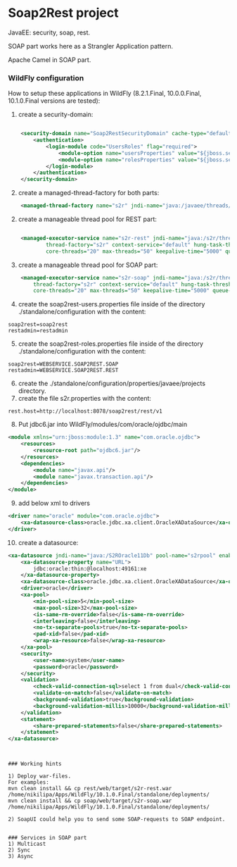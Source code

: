 Soap2Rest project
=================
JavaEE: security, soap, rest.

SOAP part works here as a Strangler Application pattern. 

Apache Camel in SOAP part.

### WildFly configuration
How to setup these applications in WildFly (8.2.1.Final, 10.0.0.Final, 10.1.0.Final versions are tested):

1) create a security-domain:
```xml

    <security-domain name="Soap2RestSecurityDomain" cache-type="default">
        <authentication>
            <login-module code="UsersRoles" flag="required">
                <module-option name="usersProperties" value="${jboss.server.config.dir}/soap2rest-users.properties"/>
                <module-option name="rolesProperties" value="${jboss.server.config.dir}/soap2rest-roles.properties"/>
            </login-module>
        </authentication>
    </security-domain>
```

2) create a managed-thread-factory for both parts:
```xml
    <managed-thread-factory name="s2r" jndi-name="java:/javaee/threads/factories/s2r"/>
```

2) create a manageable thread pool for REST part:
```xml

    <managed-executor-service name="s2r-rest" jndi-name="java:/s2r/threads/executors/rest" 
            thread-factory="s2r" context-service="default" hung-task-threshold="60000" 
            core-threads="20" max-threads="50" keepalive-time="5000" queue-length="65535"/>
```

3) create a manageable thread pool for SOAP part:
```xml
    <managed-executor-service name="s2r-soap" jndi-name="java:/s2r/threads/executors/soap" 
        thread-factory="s2r" context-service="default" hung-task-threshold="60000" 
        core-threads="20" max-threads="50" keepalive-time="5000" queue-length="65535"/>
```

4) create the soap2rest-users.properties file inside of the directory ./standalone/configuration with the content:
```properties
soap2rest=soap2rest
restadmin=restadmin
```

5) create the soap2rest-roles.properties file inside of the directory ./standalone/configuration with the content:
```properties
soap2rest=WEBSERVICE.SOAP2REST.SOAP
restadmin=WEBSERVICE.SOAP2REST.REST
```
6) create the ./standalone/configuration/properties/javaee/projects directory.
7) create the file s2r.properties with the content:
```properties
rest.host=http://localhost:8078/soap2rest/rest/v1
```
8) Put jdbc6.jar into WildFly/modules/com/oracle/ojdbc/main
```xml
<module xmlns="urn:jboss:module:1.3" name="com.oracle.ojdbc">
    <resources>
        <resource-root path="ojdbc6.jar"/>
    </resources>
    <dependencies>
        <module name="javax.api"/>
        <module name="javax.transaction.api"/>
    </dependencies>
</module>
```

9) add below xml to drivers
```xml
<driver name="oracle" module="com.oracle.ojdbc">
    <xa-datasource-class>oracle.jdbc.xa.client.OracleXADataSource</xa-datasource-class>
</driver>
```

10) create a datasource:
```xml
<xa-datasource jndi-name="java:/S2ROracle11Db" pool-name="s2rpool" enabled="true" use-ccm="false">
    <xa-datasource-property name="URL">
        jdbc:oracle:thin:@localhost:49161:xe
    </xa-datasource-property>
    <xa-datasource-class>oracle.jdbc.xa.client.OracleXADataSource</xa-datasource-class>
    <driver>oracle</driver>
    <xa-pool>
        <min-pool-size>5</min-pool-size>
        <max-pool-size>32</max-pool-size>
        <is-same-rm-override>false</is-same-rm-override>
        <interleaving>false</interleaving>
        <no-tx-separate-pools>true</no-tx-separate-pools>
        <pad-xid>false</pad-xid>
        <wrap-xa-resource>false</wrap-xa-resource>
    </xa-pool>
    <security>
        <user-name>system</user-name>
        <password>oracle</password>
    </security>
    <validation>
        <check-valid-connection-sql>select 1 from dual</check-valid-connection-sql>
        <validate-on-match>false</validate-on-match>
        <background-validation>true</background-validation>
        <background-validation-millis>10000</background-validation-millis>
    </validation>
    <statement>
        <share-prepared-statements>false</share-prepared-statements>
    </statement>
</xa-datasource>
```


```


### Working hints

1) Deploy war-files.
For examples:
mvn clean install && cp rest/web/target/s2r-rest.war /home/nikilipa/Apps/WildFly/10.1.0.Final/standalone/deployments/
mvn clean install && cp soap/web/target/s2r-soap.war /home/nikilipa/Apps/WildFly/10.1.0.Final/standalone/deployments/

2) SoapUI could help you to send some SOAP-requests to SOAP endpoint.
 

### Services in SOAP part
1) Multicast
2) Sync
3) Async


 